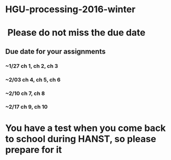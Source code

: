# HGU-processing-2016-winter

#  Please do not miss the due date

## Due date for your assignments
### ~1/27 ch 1, ch 2, ch 3
### ~2/03 ch 4, ch 5, ch 6
### ~2/10 ch 7, ch 8
### ~2/17 ch 9, ch 10
    
# You have a test when you come back to school during HANST, so please prepare for it

